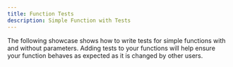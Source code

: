 ```yaml
---
title: Function Tests
description: Simple Function with Tests
---
```


The following showcase shows how to write tests for simple functions with and without parameters. Adding tests to your functions will help ensure your function behaves as expected as it is changed by other users.